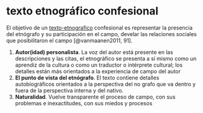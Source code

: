 # texto etnográfico confesional

El objetivo de un [texto-etnografico](texto-etnografico.md) confesional es representar la presencia del etnógrafo y su participación en el campo, develar las relaciones sociales que posibilitaron el campo [@vanmaanen2011, 91].

1. **Autor(idad) personalista**. La voz del autor está presente en las descripciones y las citas, el etnográfico se presenta a sí mismo como un aprendiz de la cultura o como un traductor o intérprete cultural; los detalles están más orientados a la experiencia de campo del autor
1. **El punto de vista del etnógrafo**. El texto contiene detalles autobiográficos orientados a la perspectiva del no grafo que va dentro y fuera de la perspectiva interna y del nativo.
1. **Naturalidad**. Vuelve transparente el proceso de campo, con sus problemas e inexactitudes, con sus miedos y procesos
